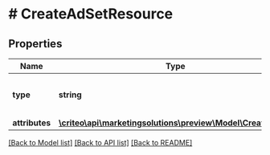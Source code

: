 # # CreateAdSetResource

## Properties

Name | Type | Description | Notes
------------ | ------------- | ------------- | -------------
**type** | **string** | Canonical type name of the entity | [optional]
**attributes** | [**\criteo\api\marketingsolutions\preview\Model\CreateAdSet**](CreateAdSet.md) |  | [optional]

[[Back to Model list]](../../README.md#models) [[Back to API list]](../../README.md#endpoints) [[Back to README]](../../README.md)
